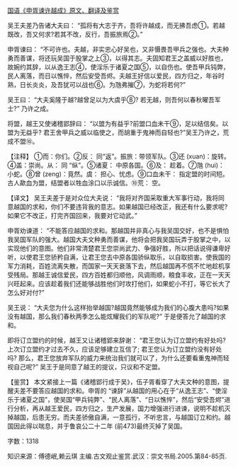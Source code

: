 [国语《申胥谏许越成》原文、翻译及鉴赏](https://www.vrrw.net/wx/14021.html)

吴王夫差乃告诸大夫曰： “孤将有大志于齐，吾将许越成，而无拂吾虑①。若越既改，吾又何求?若其不改，反行，吾振旅焉②。”

申胥谏曰： “不可许也。夫越，非实忠心好吴也，又非慑畏吾甲兵之强也。大夫种勇而善谋，将还玩吴国于股掌之上③，以得其志。夫固知君王之盖威以好胜也，故婉约其辞，以从逸王志④，使淫乐于诸夏之国⑤，以自伤也。使吾甲兵钝弊，民人离落，而日以憔悴，然后安受吾烬。夫越王好信以爱民，四方归之，年谷时熟，日长炎炎，及吾犹可以战也⑥。为虺弗摧⑦，为蛇将若何?”

吴王曰： “大夫奚隆于越?越曾足以为大虞乎⑧? 若无越，则吾何以春秋曜吾军士?” 乃许之成。

将盟，越王又使诸稽郢辞曰： “以盟为有益乎?前盟口血未干⑨，足以结信矣。以盟为无益乎? 君王舍甲兵之威以临使之，而胡重于鬼神而自轻也?”吴王乃许之，荒成不盟⑩。

【注释】 ①而：你们。②反： 同“返”。振旅：带领军队。③还 (xuan)：旋转。④盖：崇尚。从： 同 “纵”。⑤诸夏： 中原各国。⑥及： 趁着。⑦虺 (hui)： 小蛇。⑧曾 (zeng)：竟然。虞： 担心、忧虑。⑨口血未干： 指定盟的时间短。古人歃血为盟，结盟者以牲血涂口以示诚信。⑩荒： 空。



【译文】 吴王夫差于是对众位大夫说： “我将对齐国采取重大军事行动，我将同意越国的求和，你们不要违背我的意志。如果越国已经改正，我还有什么要求呢?如果它不改正，打完齐国回来，我要对它动武。”

申胥劝谏道： “不能答应越国的求和。那越国并非真心与我吴国交好，也不是惧怕我吴国军队的强大。越国大夫文种勇而善谋，他将会把我吴国玩弄于股掌之中，以实现他们的意图。他们非常清楚君王您崇尚武力、争强好胜，所以把话说得谦卑好听，以使君王您骄矜自满，让君王您去中原各国骄纵取乐，以自取损害。使我国的军力消耗，百姓流离失散，而国家一天天衰落下去，然后越国再不慌不忙地趁机享受残局。那越王诚信爱民，四方百姓都归顺他，风调雨顺，粮食丰收，正在一天天兴旺起来。应该趁着我们还能够战胜他们时攻打他们，如果蛇小不打，等它长大了怎么好对付?”

吴王说： “大夫您为什么这样抬举越国?越国竟然能够成为我们的心腹大患吗?如果没有越国，那么我们春秋两季怎么能炫耀我们的军队呢?” 于是便答允了越国的求和。

即将订立盟约的时候，越王又让诸稽郢来辞谢： “君王您认为订立盟约有好处吗? 上次订立盟约才过去不久，应该足够建立互信了; 君王您认为订立盟约没有好处吗? 那么，君王您放弃军队的威力来统治我们就可以了，为什么还要看重鬼神而轻视自己呢?” 吴王于是同意了越王的提议，只议和不定盟。

【鉴赏】 本文紧接上一篇《诸稽郢行成于吴》，伍子胥看穿了大夫文种的意图，提醒夫差不要答应越国的求和。申胥的 “谏辞”从越国的用心在于“从逸王志”、“使淫乐于诸夏之国”，使吴国“甲兵钝弊”、“民人离落”、“日以憔悴”，然后“安受吾烬”进行分析，再从越王爱民，四方归之，生产发展，国力增强进行进谏，说明不趁机灭掉越国，后患无穷。而夫差骄傲自满，一意孤行，不听忠言，与越国订立和约。越国因此得以喘息，并于鲁哀公二十二年 (前473)最终灭掉了吴国。

字数：1318

知识来源：傅德岷,赖云琪 主编.古文观止鉴赏.武汉：崇文书局.2005.第84-85页.


